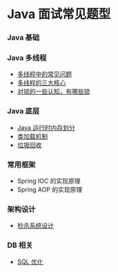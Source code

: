 # Java 面试常见题型

### Java 基础


### Java 多线程
- [多线程中的常见问题](https://github.com/crossoverJie/Java-Interview/blob/master/Thread-common-problem.md)
- [多线程的三大核心](https://github.com/crossoverJie/Java-Interview/blob/master/Threadcore.md)
- [对锁的一些认知，有哪些锁](https://github.com/crossoverJie/Java-Interview/blob/master/Java-lock.md)


### Java 底层
- [Java 运行时内存划分](https://github.com/crossoverJie/Java-Interview/blob/master/MemoryAllocation.md)
-  [类加载机制](https://github.com/crossoverJie/Java-Interview/blob/master/ClassLoad.md)
- [垃圾回收](https://github.com/crossoverJie/Java-Interview/blob/master/GarbageCollection.md)

### 常用框架

- Spring IOC 的实现原理
- Spring AOP 的实现原理 

### 架构设计
- [秒杀系统设计](https://github.com/crossoverJie/Java-Interview/blob/master/Spike.md)


### DB 相关

- [SQL 优化](https://github.com/crossoverJie/Java-Interview/blob/master/SQL-optimization.md)
